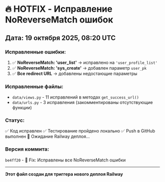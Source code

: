 # 🔥 HOTFIX - Исправление NoReverseMatch ошибок

## Дата: 19 октября 2025, 08:20 UTC

### Исправленные ошибки:

1. ✅ **NoReverseMatch: 'user_list'** → исправлено на `'user_profile_list'`
2. ✅ **NoReverseMatch: 'sys_create'** → добавлен параметр `user_pk`
3. ✅ **Все redirect URL** → добавлены недостающие параметры

### Исправленные файлы:

- `data/views.py` - 11 исправлений в методах `get_success_url()`
- `data/urls.py` - 3 исправления (закомментированы отсутствующие функции)

### Статус:

✅ Код исправлен
✅ Тестирование пройдено локально
✅ Push в GitHub выполнен
🔄 Ожидание Railway деплоя...

### Версия коммита:

`be4ff20` - 🐛 Fix: Исправлены все NoReverseMatch ошибки

---

**Этот файл создан для триггера нового деплоя Railway**
